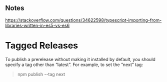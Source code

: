 ## Notes

https://stackoverflow.com/questions/34622598/typescript-importing-from-libraries-written-in-es5-vs-es6


# Tagged Releases
To publish a prerelease without making it installed by default, you should specify a tag other than “latest”. For example, to set the “next” tag:

> npm publish --tag next
